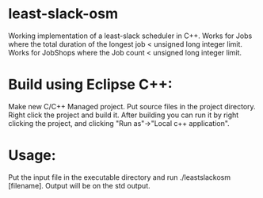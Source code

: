 # least-slack-osm
Working implementation of a least-slack scheduler in C++. Works for Jobs where the total duration of the longest job < unsigned long integer limit. Works for JobShops where the Job count < unsigned long integer limit. 

# Build using Eclipse C++:
Make new C/C++ Managed project. Put source files in the project directory. Right click the project and build it. After building you can run it by right clicking the project, and clicking "Run as"->"Local c++ application". 

# Usage:
Put the input file in the executable directory and run ./leastslackosm [filename]. Output will be on the std output.
